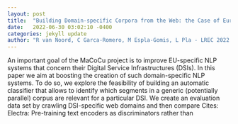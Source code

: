```yaml
---
layout: post
title:  "Building Domain-specific Corpora from the Web: the Case of European Digital Service Infrastructures"
date:   2022-06-30 03:02:10 -0400
categories: jekyll update
author: "R van Noord, C Garca-Romero, M Espla-Gomis, L Pla - LREC 2022 Workshop , 2022"
---
```

An important goal of the MaCoCu project is to improve EU-specific NLP systems that concern their Digital Service Infrastructures (DSIs). In this paper we aim at boosting the creation of such domain-specific NLP systems. To do so, we explore the feasibility of building an automatic classifier that allows to identify which segments in a generic (potentially parallel) corpus are relevant for a particular DSI. We create an evaluation data set by crawling DSI-specific web domains and then compare  Cites: Electra: Pre-training text encoders as discriminators rather than